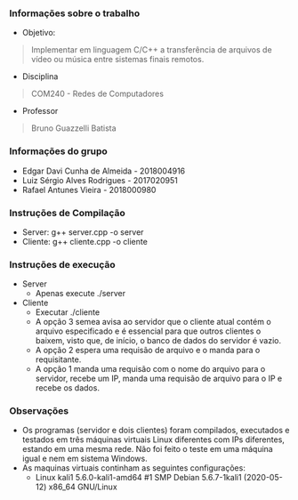### Informações sobre o trabalho
* Objetivo: 
> Implementar em linguagem C/C++ a transferência de arquivos de vídeo ou música entre sistemas finais remotos.
* Disciplina
> COM240 - Redes de Computadores
* Professor
> Bruno Guazzelli Batista

### Informações do grupo
* Edgar Davi Cunha de Almeida - 2018004916
* Luiz Sérgio Alves Rodrigues - 2017020951
* Rafael Antunes Vieira - 2018000980

### Instruções de Compilação
* Server: g++ server.cpp -o server
* Cliente: g++ cliente.cpp -o cliente

### Instruções de execução
* Server
	* Apenas execute ./server
* Cliente
	* Executar ./cliente <IP do servidor>
	* A opção 3 semea avisa ao servidor que o cliente atual contém o arquivo especificado e é essencial para que outros clientes o baixem, visto que, de início, o banco de dados do servidor é vazio.
	* A opção 2 espera uma requisão de arquivo e o manda para o requisitante.
	* A opção 1 manda uma requisão com o nome do arquivo para o servidor, recebe um IP, manda uma requisão de arquivo para o IP e recebe os dados.

### Observações
* Os programas (servidor e dois clientes) foram compilados, executados e testados em três máquinas virtuais Linux diferentes com IPs diferentes, estando em uma mesma rede. Não foi feito o teste em uma máquina igual e nem em sistema Windows.
* As maquinas virtuais continham as seguintes configurações:
	* Linux kali1 5.6.0-kali1-amd64 #1 SMP Debian 5.6.7-1kali1 (2020-05-12) x86_64 GNU/Linux

